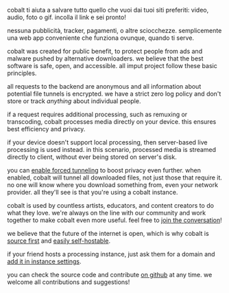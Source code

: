 <script lang="ts">
    import { t } from "$lib/i18n/translations";
    import { contacts, docs } from "$lib/env";

    import SectionHeading from "$components/misc/SectionHeading.svelte";
</script>

<section id="summary">
<SectionHeading
    title={$t("about.heading.summary")}
    sectionId="summary"
/>

cobalt ti aiuta a salvare tutto quello che vuoi dai tuoi siti preferiti: video,
audio, foto o gif. incolla il link e sei pronto!

nessuna pubblicità, tracker, pagamenti, o altre sciocchezze. semplicemente una
web app conveniente che funziona ovunque, quando ti serve.
</section>

<section id="motivation">
<SectionHeading
    title={$t("about.heading.motivation")}
    sectionId="motivation"
/>

cobalt was created for public benefit, to protect people from ads and malware
pushed by alternative downloaders. we believe that the best software is safe,
open, and accessible. all imput project follow these basic principles.
</section>

<section id="privacy-efficiency">
<SectionHeading
    title={$t("about.heading.privacy_efficiency")}
    sectionId="privacy-efficiency"
/>

all requests to the backend are anonymous and all information about potential
file tunnels is encrypted. we have a strict zero log policy and don't store or
track *anything* about individual people.

if a request requires additional processing, such as remuxing or transcoding,
cobalt processes media directly on your device. this ensures best efficiency and
privacy.

if your device doesn't support local processing, then server-based live
processing is used instead. in this scenario, processed media is streamed
directly to client, without ever being stored on server's disk.

you can [enable forced tunneling](/settings/privacy#tunnel) to boost privacy
even further. when enabled, cobalt will tunnel all downloaded files, not just
those that require it. no one will know where you download something from, even
your network provider. all they'll see is that you're using a cobalt instance.
</section>

<section id="community">
<SectionHeading
    title={$t("about.heading.community")}
    sectionId="community"
/>

cobalt is used by countless artists, educators, and content creators to do what
they love. we're always on the line with our community and work together to make
cobalt even more useful. feel free to [join the conversation](/about/community)!

we believe that the future of the internet is open, which is why cobalt is
[source first](https://sourcefirst.com/) and [easily
self-hostable]({docs.instanceHosting}).

if your friend hosts a processing instance, just ask them for a domain and [add
it in instance settings](/settings/instances#community).

you can check the source code and contribute [on github]({contacts.github}) at
any time. we welcome all contributions and suggestions!
</section>
